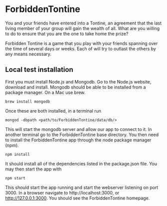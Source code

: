 # ForbiddenTontine

You and your friends have entered into a Tontine, an agreement that the last
living member of your group will gain the wealth of all. What are you willing to
do to ensure that you are the one to take home the prize?

Forbidden Tontine is a game that you play with your friends spanning over the
time of several days or weeks. Each of will try to outlast the others by any means
necessary.

## Local test installation

First you must install Node.js and Mongodb. Go to the Node.js website, download
and install. Mongodb should be able to be installed from a package manager. On a
Mac use brew.

    brew install mongodb

Once these are both installed, in a terminal run

    mongod -dbpath <path/to/ForbiddenTontine/data/db/>

This will start the mongodb server and allow our app to connect to it. In another
terminal go to the ForbiddenTontine base directory. You then need to install the
ForbiddenTontine app through the node package manager (npm).

    npm install

It should install all of the dependencies listed in the package.json file.
You may then start the app with

    npm start

This should start the app running and start the webserver listening on port 3000.
In a browser navigate to http://localhost:3000, or http://127.0.0.1:3000.
You should see the ForbiddenTontine homepage.
